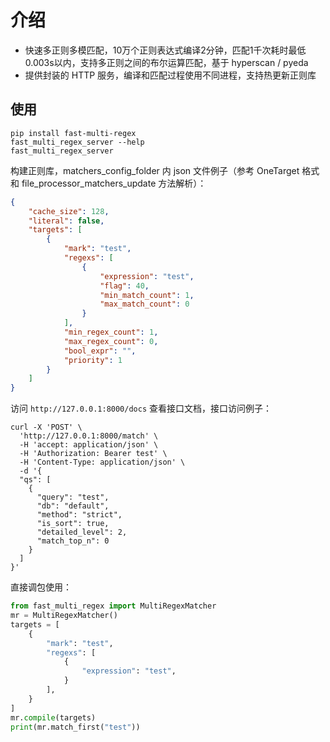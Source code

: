 # 介绍

- 快速多正则多模匹配，10万个正则表达式编译2分钟，匹配1千次耗时最低0.003s以内，支持多正则之间的布尔运算匹配，基于 hyperscan / pyeda
- 提供封装的 HTTP 服务，编译和匹配过程使用不同进程，支持热更新正则库

## 使用
```shell
pip install fast-multi-regex
fast_multi_regex_server --help
fast_multi_regex_server
```

构建正则库，matchers_config_folder 内 json 文件例子（参考 OneTarget 格式和 file_processor_matchers_update 方法解析）：
```json
{
    "cache_size": 128,
    "literal": false,
    "targets": [
        {
            "mark": "test",
            "regexs": [
                {
                    "expression": "test",
                    "flag": 40,
                    "min_match_count": 1,
                    "max_match_count": 0
                }
            ],
            "min_regex_count": 1,
            "max_regex_count": 0,
            "bool_expr": "",
            "priority": 1
        }
    ]
}
```

访问 `http://127.0.0.1:8000/docs` 查看接口文档，接口访问例子：
```shell
curl -X 'POST' \
  'http://127.0.0.1:8000/match' \
  -H 'accept: application/json' \
  -H 'Authorization: Bearer test' \
  -H 'Content-Type: application/json' \
  -d '{
  "qs": [
    {
      "query": "test",
      "db": "default",
      "method": "strict",
      "is_sort": true,
      "detailed_level": 2,
      "match_top_n": 0
    }
  ]
}'
```

直接调包使用：
```python
from fast_multi_regex import MultiRegexMatcher
mr = MultiRegexMatcher()
targets = [
    {
        "mark": "test",
        "regexs": [
            {
                "expression": "test",
            }
        ],
    }
]
mr.compile(targets)
print(mr.match_first("test"))
```
